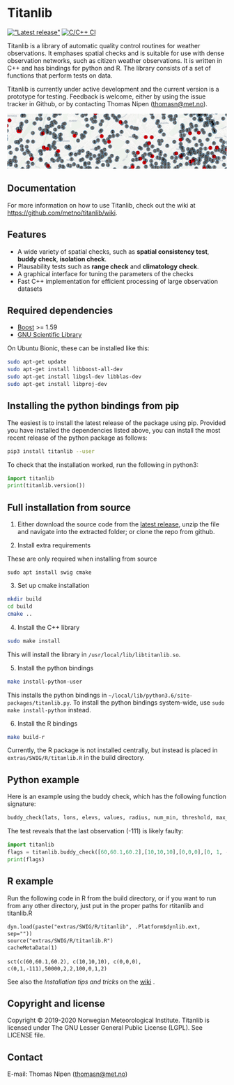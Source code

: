 # Titanlib 
[!["Latest release"](https://img.shields.io/github/v/release/metno/titanlib.svg)](https://github.com/metno/titanlib/releases)
[![C/C++ CI](https://github.com/metno/titanlib/workflows/C/C++%20CI/badge.svg)](https://github.com/metno/titanlib/actions)

Titanlib is a library of automatic quality control routines for weather observations. It emphases spatial
checks and is suitable for use with dense observation networks, such as citizen weather observations. It is
written in C++ and has bindings for python and R. The library consists of a set of functions that perform
tests on data.

Titanlib is currently under active development and the current version is a prototype for testing. Feedback
is welcome, either by using the issue tracker in Github, or by contacting Thomas Nipen (thomasn@met.no).

![Example of titanlib](extras/image.jpg)

## Documentation

For more information on how to use Titanlib, check out the wiki at https://github.com/metno/titanlib/wiki.

## Features

- A wide variety of spatial checks, such as **spatial consistency test**, **buddy check**, **isolation check**.
- Plausability tests such as **range check** and **climatology check**.
- A graphical interface for tuning the parameters of the checks
- Fast C++ implementation for efficient processing of large observation datasets 

## Required dependencies
- [Boost](https://www.boost.org/) >= 1.59
- [GNU Scientific Library](https://www.gnu.org/software/gsl/)

On Ubuntu Bionic, these can be installed like this:
```bash
sudo apt-get update
sudo apt-get install libboost-all-dev
sudo apt-get install libgsl-dev libblas-dev
sudo apt-get install libproj-dev
```

## Installing the python bindings from pip

The easiest is to install the latest release of the package using pip. Provided you have installed the dependencies listed above, you can install the most recent release of the python package as follows:
```bash
pip3 install titanlib --user
```

To check that the installation worked, run the following in python3:
```python
import titanlib
print(titanlib.version())
```

## Full installation from source

1. Either download the source code from the [latest release](https://github.com/metno/titanlib/releases), unzip
   the file and navigate into the extracted folder; or clone the repo from github.

2. Install extra requirements

These are only required when installing from source
```
sudo apt install swig cmake
```

3. Set up cmake installation

```bash
mkdir build
cd build
cmake ..
```

4. Install the C++ library

```bash
sudo make install
```
This will install the library in `/usr/local/lib/libtitanlib.so`.

5. Install the python bindings

```bash
make install-python-user
```

This installs the python bindings in
`~/local/lib/python3.6/site-packages/titanlib.py`. To install the python bindings system-wide, use `sudo make install-python` instead.

6. Install the R bindings

```bash
make build-r
```

Currently, the R package is not installed centrally, but instead is placed in `extras/SWIG/R/titanlib.R` in the build directory.

## Python example

Here is an example using the buddy check, which has the following function signature:
```python
buddy_check(lats, lons, elevs, values, radius, num_min, threshold, max_elev_diff, elev_gradient, min_std, num_iterations)
```

The test reveals that the last observation (-111) is likely faulty:

```python
import titanlib
flags = titanlib.buddy_check([60,60.1,60.2],[10,10,10],[0,0,0],[0, 1, -111], [50000],[2],2,200,0,1,2)
print(flags)
```

## R example

Run the following code in R from the build directory, or if you want to run from any other directory, just
put in the proper paths for rtitanlib and titanlib.R

```
dyn.load(paste("extras/SWIG/R/titanlib", .Platform$dynlib.ext, sep=""))
source("extras/SWIG/R/titanlib.R")
cacheMetaData(1)

sct(c(60,60.1,60.2), c(10,10,10), c(0,0,0), c(0,1,-111),50000,2,2,100,0,1,2)
```

See also the _Installation tips and tricks_ on the [wiki](https://github.com/metno/titanlib/wiki/R-interface) .

## Copyright and license

Copyright © 2019-2020 Norwegian Meteorological Institute. Titanlib is licensed under The GNU Lesser General
Public License (LGPL). See LICENSE file.

## Contact

E-mail: Thomas Nipen (thomasn@met.no)
